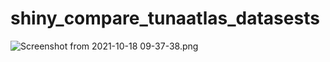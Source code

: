 # shiny_compare_tunaatlas_datasests

![Screenshot from 2021-10-18 09-37-38.png](./Screenshot_from_2021-10-18_09-37-38.png)
